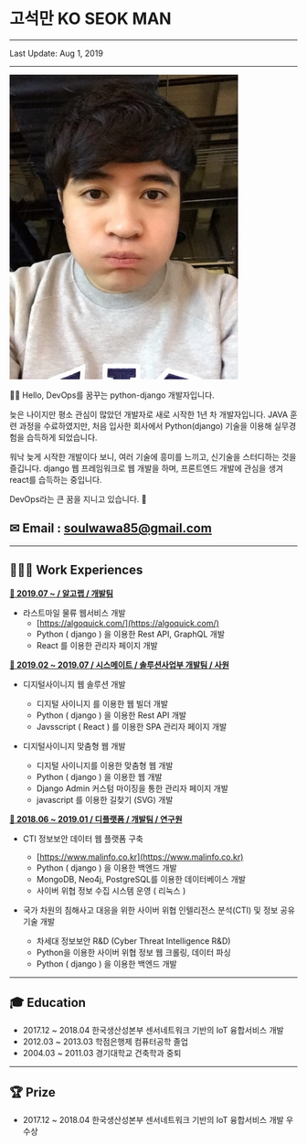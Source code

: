 # 고석만 KO SEOK MAN

---

Last Update: Aug 1, 2019

---

![](/static/about/3e.jpeg)

👋🏻 Hello, DevOps를 꿈꾸는 python-django 개발자입니다.

늦은 나이지만 평소 관심이 많았던 개발자로 새로 시작한 1년 차 개발자입니다. JAVA 훈련 과정을 수료하였지만, 처음 입사한 회사에서 Python(django) 기술을 이용해 실무경험을 습득하게 되었습니다.

워낙 늦게 시작한 개발이다 보니, 여러 기술에 흥미를 느끼고, 신기술을 스터디하는 것을 즐깁니다.
django 웹 프레임워크로 웹 개발을 하며, 프론트엔드 개발에 관심을 생겨 react를 습득하는 중입니다.

DevOps라는 큰 꿈을 지니고 있습니다. 🙏

## ✉ Email : [soulwawa85@gmail.com](mailto:soulwawa85@gmail.com)

---

## 👨🏻‍💻 Work **Experiences**
**[📃 2019.07 ~  / 알고랩 / 개발팀 ](/projects)**
- 라스트마일 물류 웹서비스 개발
    - [https://algoquick.com/](https://algoquick.com/)
    - Python ( django ) 을 이용한 Rest API, GraphQL 개발
    - React 를 이용한 관리자 페이지 개발

**[📃 2019.02 ~ 2019.07 / 시스메이트 / 솔루션사업부 개발팀 / 사원](/projects)**

- 디지털사이니지 웹 솔루션 개발

  - 디지털 사이니지 를 이용한 웹 빌더 개발
  - Python ( django ) 을 이용한 Rest API 개발
  - Javsscript ( React ) 를 이용한 SPA 관리자 페이지 개발

- 디지털사이니지 맞춤형 웹 개발

  - 디지털 사이니지를 이용한 맞춤형 웹 개발
  - Python ( django ) 을 이용한 웹 개발
  - Django Admin 커스텀 마이징을 통한 관리자 페이지 개발
  - javascript 를 이용한 길찾기 (SVG) 개발

**[📃 2018.06 ~ 2019.01 / 디플랫폼 / 개발팀 / 연구원](/projects)**

- CTI 정보보안 데이터 웹 플랫폼 구축

  - [https://www.malinfo.co.kr](https://www.malinfo.co.kr)
  - Python ( django ) 을 이용한 백엔드 개발
  - MongoDB, Neo4j, PostgreSQL를 이용한 데이터베이스 개발
  - 사이버 위협 정보 수집 시스템 운영 ( 리눅스 )

- 국가 차원의 침해사고 대응을 위한 사이버 위협 인텔리전스 분석(CTI) 및 정보 공유 기술 개발
  - 차세대 정보보안 R&D (Cyber Threat Intelligence R&D)
  - Python을 이용한 사이버 위협 정보 웹 크롤링, 데이터 파싱
  - Python ( django ) 을 이용한 백엔드 개발

---

## 🎓 Education

- 2017.12 ~ 2018.04 한국생산성본부 센서네트워크 기반의 IoT 융합서비스 개발
- 2012.03 ~ 2013.03 학점은행제 컴퓨터공학 졸업
- 2004.03 ~ 2011.03 경기대학교 건축학과 중퇴

---

## 🏆 Prize

- 2017.12 ~ 2018.04 한국생산성본부 센서네트워크 기반의 IoT 융합서비스 개발 우수상
